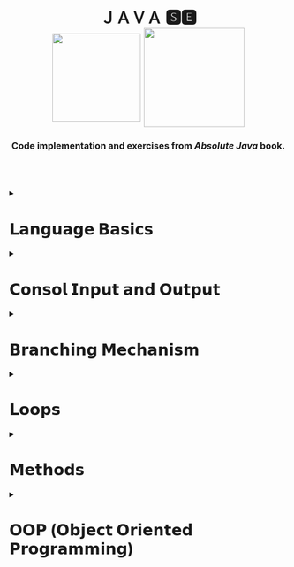 
<div>
<h1 align="center">ＪＡＶＡ 🆂🅴 </br> <img align="center" width="160" height="160" src="https://r.resimlink.com/F8ZyR.png"/>  <img align="center" width="182" height="180" src="https://r.resimlink.com/HtbJj07Cxkyr.png"/> </h1>
</div>

### <h3 align="center"> **Code implementation and exercises from _Absolute Java_ book**.</h3> </br> </br> </br>


<!--########################################################################################################################-->
<!-- JAVA LANGUAGE BASİCS -->

<details>
     <summary align="left" ><h1>𝗟𝗮𝗻𝗴𝘂𝗮𝗴𝗲 𝗕𝗮𝘀𝗶𝗰𝘀</h1></summary>
 
 ---
 
<details>
     <summary> <h3>Primitive Types</h3></summary>
   
#####    💠 [Primitive Types](https://github.com/erenuygur/EfficientHouseJava/blob/main/src/lessons/l1/PrimitiveTypes.java)

</details>


<details>
     <summary> <h3>Operators</h3></summary>
   
#####    💠 [Operators](https://github.com/erenuygur/EfficientHouseJava/blob/main/src/lessons/l2/Operators.java)

#####    💠 [And Operators ](https://github.com/erenuygur/EfficientHouseJava/blob/main/src/lessons/l6/AndOperators.java)    

#####    💠 [Or Operators ](https://github.com/erenuygur/EfficientHouseJava/blob/main/src/lessons/l6/OrOperators.java)    

#####    💠 [Ternary Operator ](https://github.com/erenuygur/EfficientHouseJava/blob/main/src/lessons/l6/TernaryOperator.java)   
      
<details>
     <summary>  <h4>Operators Examples</h4></summary>
   
#####      🔸[Example - Ⅰ ](https://github.com/erenuygur/EfficientHouseJava/blob/main/src/lessons/l2/OperatorsExample.java)
     
</details>

</details>

<details>
     <summary> <h3>Expression and Assigment</h3></summary>
   
#####    💠 [Expression and Assigment](https://github.com/erenuygur/EfficientHouseJava/blob/main/src/lessons/l2/ExpressionsAndAssignment.java)
     
</details>
     
---
     
</details>




<!--########################################################################################################################-->
<!-- JAVA CONSOL İNPUT OUTPUT -->

<details>
     <summary align="left" ><h1>𝗖𝗼𝗻𝘀𝗼𝗹 𝗜𝗻𝗽𝘂𝘁 𝗮𝗻𝗱 𝗢𝘂𝘁𝗽𝘂𝘁</h1></summary>

<details>
     <summary><h3>String</h3></summary>
   
##### 💠 [String Class](https://github.com/erenuygur/EfficientHouseJava/blob/main/src/lessons/l3/string/StringClass.java)
     
<details>
     <summary><h3>String Methods</h3></summary>
   
##### 💠 [CharAt](https://github.com/erenuygur/EfficientHouseJava/blob/main/src/lessons/l3/string/ChartAt.java)
##### 💠 [CompareTo](https://github.com/erenuygur/EfficientHouseJava/blob/main/src/lessons/l3/string/CompareTo.java)  
##### 💠 [Equals](https://github.com/erenuygur/EfficientHouseJava/blob/main/src/lessons/l3/string/Equals.java)  
##### 💠 [Immutable](https://github.com/erenuygur/EfficientHouseJava/blob/main/src/lessons/l3/string/Immutable.java)  
##### 💠 [IndexOf](https://github.com/erenuygur/EfficientHouseJava/blob/main/src/lessons/l3/string/IndexOf.java)  
##### 💠 [Length](https://github.com/erenuygur/EfficientHouseJava/blob/main/src/lessons/l3/string/Length.java)  
##### 💠 [SubString](https://github.com/erenuygur/EfficientHouseJava/blob/main/src/lessons/l3/string/SubString.java)
##### 💠 [Trim](https://github.com/erenuygur/EfficientHouseJava/blob/main/src/lessons/l3/string/Trim.java)  
##### 💠 [UpperLowerCase](https://github.com/erenuygur/EfficientHouseJava/blob/main/src/lessons/l3/string/UpperLower.java)      
     
</details>
     
</details>

     
<details>
     <summary><h3>Print Methods</h3></summary>
   
##### 💠 [Print Methods](https://github.com/erenuygur/EfficientHouseJava/blob/main/src/lessons/l4/PrintMethods.java) 

</details>

     
<details>
     <summary><h3>Scanner Class</h3></summary>
   
##### 💠 [Scanner Class](https://github.com/erenuygur/EfficientHouseJava/blob/main/src/lessons/l5/ScannerClass.java)
     
<details>
     <summary><h4>Scanner Examples</h4></summary>

###### 🔸 [Example - Ⅰ ](https://github.com/erenuygur/EfficientHouseJava/blob/main/src/lessons/l5/ScannerExamples.java)

</details>     

</details>

---     
     
</details>




<!--########################################################################################################################-->
<!-- JAVA BRANCHING MECHANISM -->

<details>
     <summary align="left" ><h1>𝗕𝗿𝗮𝗻𝗰𝗵𝗶𝗻𝗴 𝗠𝗲𝗰𝗵𝗮𝗻𝗶𝘀𝗺</h1></summary>
  
<details>
     <summary><h3>If - Else</h3></summary>   
     
##### 💠 [If - Else ](https://github.com/erenuygur/EfficientHouseJava/blob/main/src/lessons/l6/IfElse.java)       
     
<details>
     <summary><h4>If - Else Examples</h4></summary>

###### 🔸 [Example - Ⅰ ](https://github.com/erenuygur/EfficientHouseJava/blob/main/src/lessons/l6/IfElseExample.java)
###### 🔸 [Example - Ⅱ ](https://github.com/erenuygur/EfficientHouseJava/blob/main/src/lessons/l6/IfElseExample2.java)
###### 🔸 [Example - Ⅲ ](https://github.com/erenuygur/EfficientHouseJava/blob/main/src/lessons/l6/IfElseExample3.java)
###### 🔸 [Example - Ⅳ ](https://github.com/erenuygur/EfficientHouseJava/blob/main/src/lessons/l6/IfElseExample4.java)
</details>

<details>
     <summary><h3>Boolean Expressions</h3></summary>     

##### 💠 [Boolean Expressions ](https://github.com/erenuygur/EfficientHouseJava/blob/main/src/lessons/l6/BooleanExpressions.java) 
          
</details> 
             
</details>   

     
<details>
     <summary><h3>Switch - Case</h3></summary>
     
##### 💠 [Switch - Case ](https://github.com/erenuygur/EfficientHouseJava/blob/main/src/lessons/l10/SwitchIntro.java)     

<details>
     <summary><h4>Switch - Case Examples</h4></summary>

###### 🔸 [Example - Ⅰ ](https://github.com/erenuygur/EfficientHouseJava/blob/main/src/lessons/l10/SwitchExample.java)
###### 🔸 [Example - Ⅱ ](https://github.com/erenuygur/EfficientHouseJava/blob/main/src/lessons/l10/SwitchExample2.java)
###### 🔸 [Example - Ⅲ ](https://github.com/erenuygur/EfficientHouseJava/blob/main/src/lessons/l10/MenuApp.java)
###### 🔸 [Example - Ⅳ ](https://github.com/erenuygur/EfficientHouseJava/blob/main/src/lessons/l10/LeapYear.java)     

</details>
     
</details>

---
     
</details>




<!--########################################################################################################################-->
<!--JAVA FOR - WHİLE - DO WHİLE LOOPS -->  

<details>
     <summary align="left" ><h1>𝗟𝗼𝗼𝗽𝘀</h1></summary>
     
<details>
     <summary><h3>For</h3></summary>
     
##### 💠 [For Intro](https://github.com/erenuygur/EfficientHouseJava/blob/main/src/lessons/l9/ForIntro.java)    

<details>
     <summary><h4>For Examples</h4></summary>

###### 🔸 [Example - Ⅰ ](https://github.com/erenuygur/EfficientHouseJava/blob/main/src/lessons/l9/ForExample1.java)
###### 🔸 [Example - Ⅱ ](https://github.com/erenuygur/EfficientHouseJava/blob/main/src/lessons/l9/ForExample2.java)
###### 🔸 [Example - Ⅲ ](https://github.com/erenuygur/EfficientHouseJava/blob/main/src/lessons/l9/ForExample3.java)
###### 🔸 [Example - Ⅳ ](https://github.com/erenuygur/EfficientHouseJava/blob/main/src/lessons/l9/ForExample4.java)
###### 🔸 [Example - Ⅴ ](https://github.com/erenuygur/EfficientHouseJava/blob/main/src/lessons/l9/ForExample5.java)
###### 🔸 [Example - Ⅵ ](https://github.com/erenuygur/EfficientHouseJava/blob/main/src/lessons/l9/ForExample6.java)
###### 🔸 [Example - Ⅶ ](https://github.com/erenuygur/EfficientHouseJava/blob/main/src/lessons/l9/ForExample7.java)
###### 🔸 [Example - Ⅷ ](https://github.com/erenuygur/EfficientHouseJava/blob/main/src/lessons/l9/ForExample8.java)   
###### 🔸 [Example - Ⅸ ](https://github.com/erenuygur/EfficientHouseJava/blob/main/src/lessons/l9/ForExample9.java)   

</details>
     
</details>
     
     
<details>
     <summary><h3>While</h3></summary>
     
##### 💠 [While Intro](https://github.com/erenuygur/EfficientHouseJava/blob/main/src/lessons/l8/WhileIntro.java)    

<details>
     <summary><h4>While Examples</h4></summary>

###### 🔸 [Example - Ⅰ ](https://github.com/erenuygur/EfficientHouseJava/blob/main/src/lessons/l8/WhileExample.java)
###### 🔸 [Example - Ⅱ ](https://github.com/erenuygur/EfficientHouseJava/blob/main/src/lessons/l8/WhileExample2.java)
###### 🔸 [Example - Ⅲ ](https://github.com/erenuygur/EfficientHouseJava/blob/main/src/lessons/l8/WhileExample3.java)
###### 🔸 [Example - Ⅳ ](https://github.com/erenuygur/EfficientHouseJava/blob/main/src/lessons/l8/WhileExample4.java)
###### 🔸 [Example - Ⅴ ](https://github.com/erenuygur/EfficientHouseJava/blob/main/src/lessons/l8/WhileExample5.java)
###### 🔸 [Example - Ⅵ ](https://github.com/erenuygur/EfficientHouseJava/blob/main/src/lessons/l8/WhileExample6.java)
###### 🔸 [Example - Ⅶ ](https://github.com/erenuygur/EfficientHouseJava/blob/main/src/lessons/l8/WhileExample7.java)
     
</details>
     
<details>
     <summary><h3>Infinity Loops</h3></summary>
     
##### 💠 [Infinity Loops](https://github.com/erenuygur/EfficientHouseJava/blob/main/src/lessons/l8/InfinityLoopWithWhile.java)    
     
</details>       
     
</details>     

     
<details>
     <summary><h3>Do While</h3></summary>
     
##### 💠 [Do While Intro](https://github.com/erenuygur/EfficientHouseJava/blob/main/src/lessons/l8/DoWhileIntro.java)    

<details>
     <summary><h4>Do While Examples</h4></summary>

###### 🔸 [Example - Ⅰ ](https://github.com/erenuygur/EfficientHouseJava/blob/main/src/lessons/l8/DoWhileExample.java)
     
</details>
     
</details>


<details>
     <summary><h3>Continue - Break</h3></summary>        
     
##### 💠 [Continue ](https://github.com/erenuygur/EfficientHouseJava/blob/main/src/lessons/l10/ContinueExample.java)
     
##### 💠 [Break ](https://github.com/erenuygur/EfficientHouseJava/blob/main/src/lessons/l9/Break.java)
     
##### 💠 [Labeled Break ](https://github.com/erenuygur/EfficientHouseJava/blob/main/src/lessons/l9/LabeledBreak.java) 
     
<details>
     <summary><h4>Break Examples</h4></summary>

###### 🔸 [Example - Ⅰ ](https://github.com/erenuygur/EfficientHouseJava/blob/main/src/lessons/l9/BreakIntro.java)

</details>
     
</details>     
     
---     
     
</details>




<!--########################################################################################################################-->
<!--JAVA METHODS -->

<details>
     <summary align="left" ><h1>𝗠𝗲𝘁𝗵𝗼𝗱𝘀</h1></summary>
     
<details>
     <summary><h3>Methods</h3></summary>

##### 💠 [Methods Intro](https://github.com/erenuygur/EfficientHouseJava/blob/main/src/lessons/l7/MethodIntro.java)      

<details>
     <summary><h4>Methods Examples</h4></summary>

###### 🔸 [Example - Ⅰ ](https://github.com/erenuygur/EfficientHouseJava/blob/main/src/lessons/l7/MethodIntroExample.java)
     
</details>     
     
</details>

     
<details>
     <summary><h3>Method Calling</h3></summary>
     
##### 💠 [Method Calling](https://github.com/erenuygur/EfficientHouseJava/blob/main/src/lessons/l7/MethodCalling.java)    
     
</details>
    
     
<details>
     <summary><h3>Method with Parameters</h3></summary>
     
##### 💠 [Method with Parameters](https://github.com/erenuygur/EfficientHouseJava/blob/main/src/lessons/l7/MethodsWithParameters.java)    
     
</details>       
     
     
<details>
     <summary><h3>Void Type Methods</h3></summary>
     
##### 💠 [Void Type Methods](https://github.com/erenuygur/EfficientHouseJava/blob/main/src/lessons/l7/VoidTypeMethods.java)    
     
</details>  
     

<details>
     <summary><h3>Return Type Methods</h3></summary>
     
##### 💠 [Return Type Methods](https://github.com/erenuygur/EfficientHouseJava/blob/main/src/lessons/l7/ReturnTypeMethods.java)    
     
</details>      

---     
     
</details>




<!--########################################################################################################################-->
<!--JAVA OOP (Object Oriented Programming) -->

<details>
     <summary align="left" ><h1>𝗢𝗢𝗣 (𝗢𝗯𝗷𝗲𝗰𝘁 𝗢𝗿𝗶𝗲𝗻𝘁𝗲𝗱 𝗣𝗿𝗼𝗴𝗿𝗮𝗺𝗺𝗶𝗻𝗴)</h1></summary>
     
<details>
     <summary><h3>Intro</h3></summary>
 
##### 💠 [User Defined Type](https://github.com/NumanKartall/EfficientHouseJava/blob/main/src/lessons/l11/oop/intro/UserDefinedType.java)
     
##### 💠 [Class Members](https://github.com/NumanKartall/EfficientHouseJava/blob/main/src/lessons/l11/oop/intro/ClassMembers.java)         
    
##### 💠 [Cast](https://github.com/NumanKartall/EfficientHouseJava/blob/main/src/lessons/l11/oop/intro/Cast.java)
      
##### 💠 [Defaults](https://github.com/NumanKartall/EfficientHouseJava/blob/main/src/lessons/l11/oop/intro/Defaults.java)     

<details>     
     <summary><h4>Intro Examples</h4></summary>
     
###### 🔸 [Example - Ⅰ ](https://github.com/NumanKartall/EfficientHouseJava/blob/main/src/lessons/l11/oop/intro/Example1.java)     

</details>
     
<details>     
     <summary><h3>Stack - Heap</h3></summary>
     
##### 💠 [Stack](https://github.com/NumanKartall/EfficientHouseJava/blob/main/src/lessons/l11/oop/intro/StackExample.java)
     
##### 💠 [Heap](https://github.com/NumanKartall/EfficientHouseJava/blob/main/src/lessons/l11/oop/intro/Heap.java) 
     
</details>
     
</details>          

     
<details>
     <summary><h3>Mid</h3></summary>
 
##### 💠 [Two Reference One Instance](https://github.com/NumanKartall/EfficientHouseJava/blob/main/src/lessons/l11/oop/mid/TwoReferenceOneInstance.java)

##### 💠 [References and Object ](https://github.com/NumanKartall/EfficientHouseJava/blob/main/src/lessons/l11/oop/mid/Example.java)   

<details>     
     <summary><h4>DateUtil Examples</h4></summary>

###### 🔸 [Example - Ⅰ ](https://github.com/NumanKartall/EfficientHouseJava/blob/main/src/lessons/l11/oop/mid/Tricky.java)         
 
###### 🔸 [Example - Ⅱ ](https://github.com/NumanKartall/EfficientHouseJava/blob/main/src/lessons/l11/oop/mid/date/DateUtil.java)              
     
</details>     

</details>         
 
---     
     
</details>



<!--TO BE CONTİUNED-->
